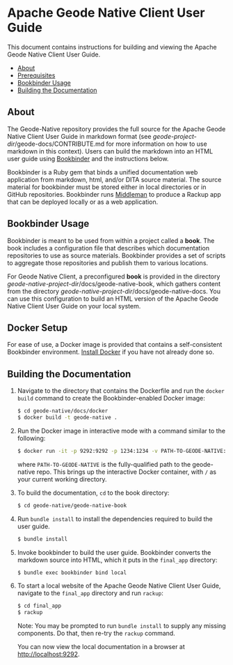 # Apache Geode Native Client User Guide

This document contains instructions for building and viewing the Apache Geode Native Client User Guide.

- [About](#about)
- [Prerequisites](#prerequisites)
- [Bookbinder Usage](#bookbinder-usage)
- [Building the Documentation](#building-the-documentation)

## About

The Geode-Native repository provides the full source for the Apache Geode Native Client User Guide in markdown format (see _geode-project-dir_/geode-docs/CONTRIBUTE.md for more information on how to use markdown in this context). Users can build the markdown into an HTML user guide using [Bookbinder](https://github.com/pivotal-cf/bookbinder) and the instructions below.

Bookbinder is a Ruby gem that binds  a unified documentation web application from markdown, html, and/or DITA source material. The source material for bookbinder must be stored either in local directories or in GitHub repositories. Bookbinder runs [Middleman](http://middlemanapp.com/) to produce a Rackup app that can be deployed locally or as a web application.

## Bookbinder Usage

Bookbinder is meant to be used from within a project called a **book**. The book includes a configuration file that describes which documentation repositories to use as source materials. Bookbinder provides a set of scripts to aggregate those repositories and publish them to various locations.

For Geode Native Client, a preconfigured **book** is provided in the directory _geode-native-project-dir_/docs/geode-native-book, which gathers content from the directory _geode-native-project-dir_/docs/geode-native-docs. You can use this configuration to build an HTML version of the Apache Geode Native Client User Guide on your local system.

## Docker Setup

For ease of use, a Docker image is provided that contains a self-consistent Bookbinder environment. [Install Docker](https://docs.docker.com/install/) if you have not already done so.

## Building the Documentation

1. Navigate to the directory that contains the Dockerfile and run the `docker build` command to create the Bookbinder-enabled Docker image:

    ```bash
    $ cd geode-native/docs/docker
    $ docker build -t geode-native .
    ```
    
1. Run the Docker image in interactive mode with a command similar to the following:

    ```bash
    $ docker run -it -p 9292:9292 -p 1234:1234 -v PATH-TO-GEODE-NATIVE:/geode-native geode-native
    ```

    where `PATH-TO-GEODE-NATIVE` is the fully-qualified path to the geode-native repo. This brings up the interactive Docker container, with `/` as your current working directory.

1. To build the documentation, `cd` to the book directory:

    ```bash
    $ cd geode-native/geode-native-book
    ```

1. Run `bundle install` to install the dependencies required to build the user guide.

    ```bash
    $ bundle install
    ```

1. Invoke bookbinder to build the user guide. Bookbinder converts the markdown source into HTML, which it puts in the `final_app` directory:

    ```bash
    $ bundle exec bookbinder bind local
    ```

1. To start a local website of the Apache Geode Native Client User Guide, navigate to the `final_app` directory and run `rackup`:

    ```bash
    $ cd final_app
    $ rackup
    ```

    Note: You may be prompted to run `bundle install` to supply any missing components. Do that, then re-try the `rackup` command.

   You can now view the local documentation in a browser at <http://localhost:9292>. 

